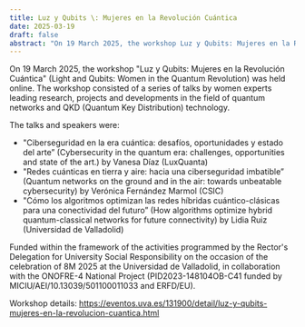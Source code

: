 ```yaml
---
title: Luz y Qubits \: Mujeres en la Revolución Cuántica
date: 2025-03-19
draft: false
abstract: "On 19 March 2025, the workshop Luz y Qubits: Mujeres en la Revolución Cuántica (Light and Qubits: Women in the Quantum Revolution) was held online. The workshop consisted of a series of talks by women experts leading research, projects and developments in the field of quantum networks and QKD (Quantum Key Distribution) technology."
---
```


On 19 March 2025, the workshop "Luz y Qubits: Mujeres en la Revolución Cuántica" (Light and Qubits: Women in the Quantum Revolution) was held online. The workshop consisted of a series of talks by women experts leading research, projects and developments in the field of quantum networks and QKD (Quantum Key Distribution) technology.

The talks and speakers were:
- "Ciberseguridad en la era cuántica: desafíos, oportunidades y estado del arte” (Cybersecurity in the quantum era: challenges, opportunities and state of the art.) by Vanesa Díaz (LuxQuanta)
- "Redes cuánticas en tierra y aire: hacia una ciberseguridad imbatible” (Quantum networks on the ground and in the air: towards unbeatable cybersecurity) by Verónica Fernández Marmol (CSIC)
- "Cómo los algoritmos optimizan las redes híbridas cuántico-clásicas para una conectividad del futuro” (How algorithms optimize hybrid quantum-classical networks for future connectivity) by Lidia Ruiz (Universidad de Valladolid)

Funded within the framework of the activities programmed by the Rector's Delegation for University Social Responsibility on the occasion of the celebration of 8M 2025 at the Universidad de Valladolid, in collaboration with the ONOFRE-4 National Project (PID2023-148104OB-C41 funded by MICIU/AEI/10.13039/501100011033 and ERFD/EU).

Workshop details: https://eventos.uva.es/131900/detail/luz-y-qubits-mujeres-en-la-revolucion-cuantica.html

<!--more-->
